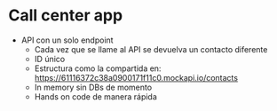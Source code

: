 # Call center app

- API con un solo endpoint
  - Cada vez que se llame al API se devuelva un contacto diferente
  - ID único
  - Estructura como la compartida en: <https://61116372c38a0900171f11c0.mockapi.io/contacts>
  - In memory sin DBs de momento
  - Hands on code de manera rápida
